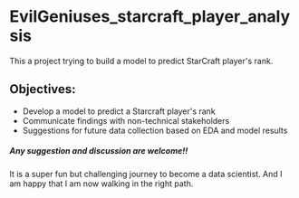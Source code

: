 # EvilGeniuses_starcraft_player_analysis

This a project trying to build a model to predict StarCraft player's rank.

## Objectives:
* Develop a model to predict a Starcraft player's rank
* Communicate findings with non-technical stakeholders
* Suggestions for future data collection based on EDA and model results

##### Any suggestion and discussion are welcome!!
It is a super fun but challenging journey to become a data scientist. And I am happy that I am now walking in the right path.
